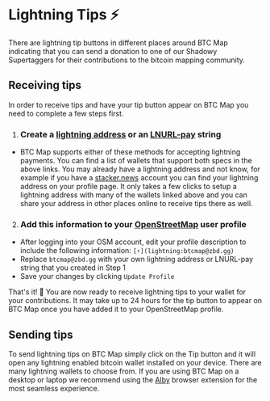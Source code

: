 # Lightning Tips ⚡

There are lightning tip buttons in different places around BTC Map indicating that you can send a donation to one of our Shadowy Supertaggers for their contributions to the bitcoin mapping community.

## Receiving tips

In order to receive tips and have your tip button appear on BTC Map you need to complete a few steps first.

1. ### Create a [lightning address](https://lightningaddress.com/) or an [LNURL-pay](https://github.com/fiatjaf/lnurl-rfc#lnurl-documents) string

- BTC Map supports either of these methods for accepting lightning payments. You can find a list of wallets that support both specs in the above links. You may already have a lightning address and not know, for example if you have a [stacker.news](https://stacker.news/) account you can find your lightning address on your profile page. It only takes a few clicks to setup a lightning address with many of the wallets linked above and you can share your address in other places online to receive tips there as well.

2. ### Add this information to your [OpenStreetMap](https://www.openstreetmap.org) user profile

- After logging into your OSM account, edit your profile description to include the following information: `[⚡](lightning:btcmap@zbd.gg)`
- Replace `btcmap@zbd.gg` with your own lightning address or LNURL-pay string that you created in Step 1
- Save your changes by clicking `Update Profile`

That's it! 🥳 You are now ready to receive lightning tips to your wallet for your contributions. It may take up to 24 hours for the tip button to appear on BTC Map once you have added it to your OpenStreetMap profile.

## Sending tips

To send lightning tips on BTC Map simply click on the Tip button and it will open any lightning enabled bitcoin wallet installed on your device. There are many lightning wallets to choose from. If you are using BTC Map on a desktop or laptop we recommend using the [Alby](https://getalby.com/) browser extension for the most seamless experience.
